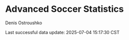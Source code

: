 # Advanced Soccer Statistics
Denis Ostroushko

<!-- gfm -->

Last successful data update: 2025-07-04 15:17:30 CST
